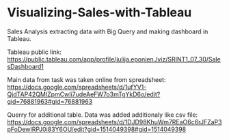 # Visualizing-Sales-with-Tableau
Sales Analysis extracting data with Big Query and making dashboard in Tableau.

Tableau public link: https://public.tableau.com/app/profile/julija.eponien./viz/SRINT1_07_30/SalesDashboard1

Main data from task was taken online from spreadsheet: https://docs.google.com/spreadsheets/d/1ufYV1-QjdTAP42QMIZpmCwIi7udeAeFW7o3mTgYkD6o/edit?gid=76881963#gid=76881963

Querry for additional table. Data was added additionaly like csv file: https://docs.google.com/spreadsheets/d/1DJD98KhuWm7REaO6c6rJFZaP3pFoDewIRPJ0i83Y6OU/edit?gid=1514049398#gid=1514049398

